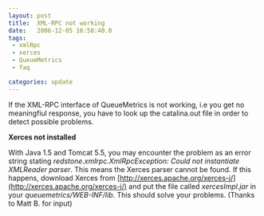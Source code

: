 ```yaml
---
layout: post
title:  XML-RPC not working
date:   2006-12-05 16:58:40.0
tags:
 - xmlRpc
 - xerces
 - QueueMetrics
 - faq

categories: update
---
```


If the XML-RPC interface of QueueMetrics is not working, i.e you get no meaningfiul response, you have to look up the catalina.out file in order to detect possible problems.

**Xerces not installed**

With Java 1.5 and Tomcat 5.5, you may encounter the problem as an error string stating *redstone.xmlrpc.XmlRpcException: Could not instantiate XMLReader parser*. This means the Xerces parser cannot be found.
If this happens, download Xerces from [http://xerces.apache.org/xerces-j/](http://xerces.apache.org/xerces-j/) and put the file called *xercesImpl.jar* in your *queuemetrics/WEB-INF/lib*. This should solve your problems.
(Thanks to Matt B. for input)



